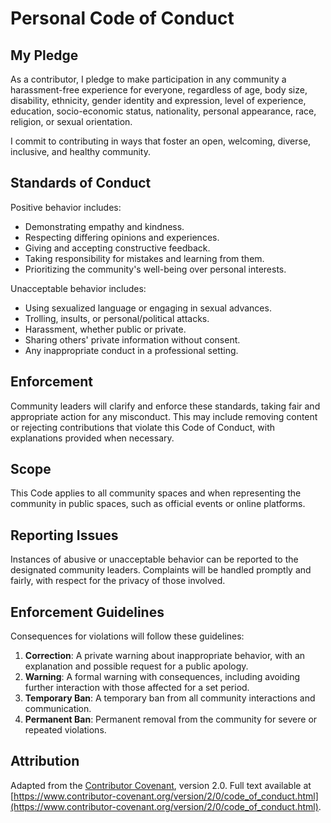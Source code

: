# Personal Code of Conduct

## My Pledge

As a contributor, I pledge to make participation in any community a harassment-free experience for everyone, regardless of age, body size, disability, ethnicity, gender identity and expression, level of experience, education, socio-economic status, nationality, personal appearance, race, religion, or sexual orientation.

I commit to contributing in ways that foster an open, welcoming, diverse, inclusive, and healthy community.

## Standards of Conduct

Positive behavior includes:

- Demonstrating empathy and kindness.
- Respecting differing opinions and experiences.
- Giving and accepting constructive feedback.
- Taking responsibility for mistakes and learning from them.
- Prioritizing the community's well-being over personal interests.

Unacceptable behavior includes:

- Using sexualized language or engaging in sexual advances.
- Trolling, insults, or personal/political attacks.
- Harassment, whether public or private.
- Sharing others' private information without consent.
- Any inappropriate conduct in a professional setting.

## Enforcement

Community leaders will clarify and enforce these standards, taking fair and appropriate action for any misconduct. This may include removing content or rejecting contributions that violate this Code of Conduct, with explanations provided when necessary.

## Scope

This Code applies to all community spaces and when representing the community in public spaces, such as official events or online platforms.

## Reporting Issues

Instances of abusive or unacceptable behavior can be reported to the designated community leaders. Complaints will be handled promptly and fairly, with respect for the privacy of those involved.

## Enforcement Guidelines

Consequences for violations will follow these guidelines:

1. **Correction**: A private warning about inappropriate behavior, with an explanation and possible request for a public apology.
2. **Warning**: A formal warning with consequences, including avoiding further interaction with those affected for a set period.
3. **Temporary Ban**: A temporary ban from all community interactions and communication.
4. **Permanent Ban**: Permanent removal from the community for severe or repeated violations.

## Attribution

Adapted from the [Contributor Covenant](https://www.contributor-covenant.org), version 2.0. Full text available at [https://www.contributor-covenant.org/version/2/0/code_of_conduct.html](https://www.contributor-covenant.org/version/2/0/code_of_conduct.html).

